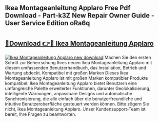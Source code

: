 ## Ikea Montageanleitung Applaro Free Pdf Download - Part-k3Z New Repair Owner Guide - User Service Edition oRa6q

# <h2><a href="http://df6wsr3.blite.top/?on=Ikea+Montageanleitung+Applaro">🔗Download 👉🔴 Ikea Montageanleitung Applaro</a></h2>

[![Ikea Montageanleitung Applaro new download](https://i.imgur.com/lujVjoI.png)](http://df6wsr3.blite.top/?on=Ikea+Montageanleitung+Applaro)
Machen Sie den ersten Schritt zur Beherrschung Ihres neuen Ikea Montageanleitung Applaro mit diesem umfassenden Benutzerhandbuch, das Installation, Betrieb und Wartung abdeckt. Kompatibel mit großen Marken Dieses Ikea Montageanleitung Applaro ist mit großen Marken kompatibler Produkte kompatibel. Ikea Montageanleitung Applaro bietet Benutzern eine umfangreiche Palette erweiterter Funktionen, darunter Geolokalisierung, intelligente Warnungen, anpassbare Designs und automatische Synchronisierung, die alle einfach über die benutzerfreundliche und intuitive Benutzeroberfläche gesteuert werden können. Bitte zögern Sie nicht, Ikea Montageanleitung Applaro. Unser Kundensupport-Team ist bereit, Ihre Fragen zu beantworten.
